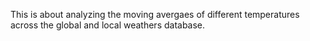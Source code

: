 This is about analyzing the moving avergaes of different temperatures across the global and local weathers database.
